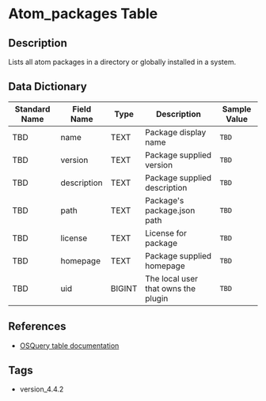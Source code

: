 # Atom_packages Table

## Description
Lists all atom packages in a directory or globally installed in a system.

## Data Dictionary
|Standard Name|Field Name|Type|Description|Sample Value|
|---|---|---|---|---|
|TBD|name|TEXT|Package display name|`TBD`|
|TBD|version|TEXT|Package supplied version|`TBD`|
|TBD|description|TEXT|Package supplied description|`TBD`|
|TBD|path|TEXT|Package's package.json path|`TBD`|
|TBD|license|TEXT|License for package|`TBD`|
|TBD|homepage|TEXT|Package supplied homepage|`TBD`|
|TBD|uid|BIGINT|The local user that owns the plugin|`TBD`|

## References
* [OSQuery table documentation](https://osquery.io/schema/current#atom_packages)

## Tags
* version_4.4.2